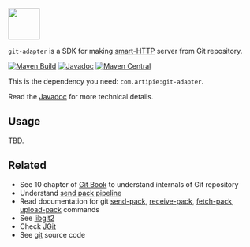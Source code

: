 <img src="https://www.artipie.com/logo.svg" width="64px" height="64px"/>

`git-adapter` is a SDK for making [smart-HTTP](https://git-scm.com/book/en/v2/Git-Internals-Transfer-Protocols)
server from Git repository.

[![Maven Build](https://github.com/artipie/git-adapter/actions/workflows/maven.yml/badge.svg)](https://github.com/artipie/git-adapter/actions/workflows/maven.yml)
[![Javadoc](http://www.javadoc.io/badge/com.artipie/git-adapter.svg)](http://www.javadoc.io/doc/com.artipie/git-adapter)
[![Maven Central](https://img.shields.io/maven-central/v/com.artipie/git-adapter.svg)](https://maven-badges.herokuapp.com/maven-central/com.artipie/git-adapter)


This is the dependency you need: `com.artipie:git-adapter`.

Read the [Javadoc](http://www.javadoc.io/doc/com.artipie/git-adapter)
for more technical details.

## Usage

TBD.

## Related

 - See 10 chapter of [Git Book](https://git-scm.com/book/en/v2/Git-Internals-Transfer-Protocols)
   to understand internals of Git repository
 - Understand [send pack pipeline](https://git-scm.com/docs/send-pack-pipeline)
 - Read documentation for git
   [send-pack](https://git-scm.com/docs/git-send-pack),
   [receive-pack](https://git-scm.com/docs/git-receive-pack),
   [fetch-pack](https://git-scm.com/docs/git-fetch-pack),
   [upload-pack](https://git-scm.com/docs/git-upload-pack)
   commands
 - See [libgit2](github.com/libgit2/)
 - Check [JGit](https://www.eclipse.org/jgit)
 - See [git](https://github.com/git/git) source code

